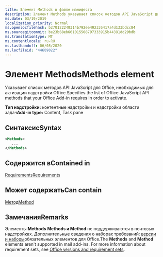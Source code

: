 ```yaml
---
title: Элемент Methods в файле манифеста
description: Элемент Methods указывает список методов API JavaScript для Office, необходимых для активации надстройки Office.
ms.date: 03/19/2019
localization_priority: Normal
ms.openlocfilehash: b270122240314b792ee492336417a4d133bdcc84
ms.sourcegitcommit: be23b68eb661015508797333915b44381dd29bdb
ms.translationtype: MT
ms.contentlocale: ru-RU
ms.lasthandoff: 06/08/2020
ms.locfileid: "44609022"
---
```

# <a name="methods-element"></a><span data-ttu-id="9f243-103">Элемент Methods</span><span class="sxs-lookup"><span data-stu-id="9f243-103">Methods element</span></span>

<span data-ttu-id="9f243-104">Указывает список методов API JavaScript для Office, необходимых для активации надстройки Office.</span><span class="sxs-lookup"><span data-stu-id="9f243-104">Specifies the list of Office JavaScript API methods that your Office Add-in requires in order to activate.</span></span>

<span data-ttu-id="9f243-105">**Тип надстройки:** контентные надстройки и надстройки области задач</span><span class="sxs-lookup"><span data-stu-id="9f243-105">**Add-in type:** Content, Task pane</span></span>

## <a name="syntax"></a><span data-ttu-id="9f243-106">Синтаксис</span><span class="sxs-lookup"><span data-stu-id="9f243-106">Syntax</span></span>

```XML
<Methods>
   ...
</Methods>
```

## <a name="contained-in"></a><span data-ttu-id="9f243-107">Содержится в</span><span class="sxs-lookup"><span data-stu-id="9f243-107">Contained in</span></span>

[<span data-ttu-id="9f243-108">Requirements</span><span class="sxs-lookup"><span data-stu-id="9f243-108">Requirements</span></span>](requirements.md)

## <a name="can-contain"></a><span data-ttu-id="9f243-109">Может содержать</span><span class="sxs-lookup"><span data-stu-id="9f243-109">Can contain</span></span>

[<span data-ttu-id="9f243-110">Метод</span><span class="sxs-lookup"><span data-stu-id="9f243-110">Method</span></span>](method.md)

## <a name="remarks"></a><span data-ttu-id="9f243-111">Замечания</span><span class="sxs-lookup"><span data-stu-id="9f243-111">Remarks</span></span>

<span data-ttu-id="9f243-112">Элементы **Methods** **Methods и Method** не поддерживаются в почтовых надстройках. Дополнительные сведения о наборах требований: [версии и наборы](../../develop/office-versions-and-requirement-sets.md)обязательных элементов для Office.</span><span class="sxs-lookup"><span data-stu-id="9f243-112">The **Methods** and **Method** elements aren't supported in mail add-ins. For more information about requirement sets, see [Office versions and requirement sets](../../develop/office-versions-and-requirement-sets.md).</span></span>

